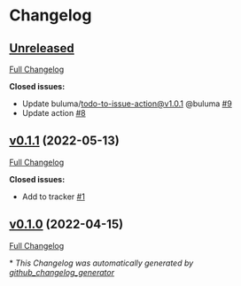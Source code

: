 # Changelog

## [Unreleased](https://github.com/buluma/ansible-role-lynis/tree/HEAD)

[Full Changelog](https://github.com/buluma/ansible-role-lynis/compare/v0.1.1...HEAD)

**Closed issues:**

- Update buluma/todo-to-issue-action@v1.0.1 @buluma [\#9](https://github.com/buluma/ansible-role-lynis/issues/9)
- Update action [\#8](https://github.com/buluma/ansible-role-lynis/issues/8)

## [v0.1.1](https://github.com/buluma/ansible-role-lynis/tree/v0.1.1) (2022-05-13)

[Full Changelog](https://github.com/buluma/ansible-role-lynis/compare/v0.1.0...v0.1.1)

**Closed issues:**

- Add to tracker [\#1](https://github.com/buluma/ansible-role-lynis/issues/1)

## [v0.1.0](https://github.com/buluma/ansible-role-lynis/tree/v0.1.0) (2022-04-15)

[Full Changelog](https://github.com/buluma/ansible-role-lynis/compare/5605c39c2d1cd428ee42c8d0c59e88be16b7c537...v0.1.0)



\* *This Changelog was automatically generated by [github_changelog_generator](https://github.com/github-changelog-generator/github-changelog-generator)*
